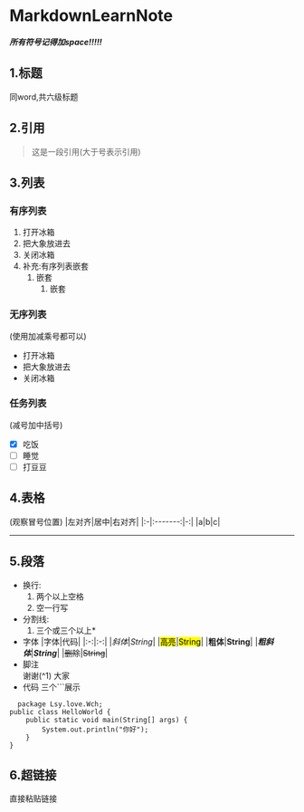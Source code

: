# MarkdownLearnNote
 ***所有符号记得加space!!!!!***
## 1.标题
同word,共六级标题
## 2.引用
>这是一段引用(大于号表示引用)
## 3.列表
### 有序列表
1. 打开冰箱
2. 把大象放进去
3. 关闭冰箱
4. 补充:有序列表嵌套
   1. 嵌套
      1. 嵌套
### 无序列表
(使用加减乘号都可以)
- 打开冰箱
- 把大象放进去
- 关闭冰箱
### 任务列表
(减号加中括号)
- [x] 吃饭
- [ ] 睡觉
- [ ] 打豆豆
## 4.表格
(观察冒号位置)
|左对齐|居中|右对齐|
|:-|:-------:|-:|
|a|b|c|
***
## 5.段落
- 换行:
  1. 两个以上空格
  2. 空一行写
- 分割线:
  1. 三个或三个以上*
- 字体
  |字体|代码|
  |:-:|:-:|
  |*斜体*|*String*|
  |<mark>高亮</mark>|<mark>String</mark>|
  |**粗体**|**String**|
  |***粗斜体***|***String***|
  |~~删除~~|~~String~~|
- 脚注  
  谢谢(^1) 大家
- 代码
  三个```展示
```
  package Lsy.love.Wch;
public class HelloWorld {
    public static void main(String[] args) {
        System.out.println("你好");
    }
}
```
## 6.超链接  
直接粘贴链接

